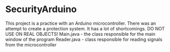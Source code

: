 # SecurityArduino
This project is a practice with an Arduino microcontroller. There was an attempt to create a protection system. It has a lot of shortcomings. DO NOT USE ON REAL OBJECTS!
Main.java - the class responsible for the main window of the program
Reader.java - class responsible for reading signals from the microcontroller
